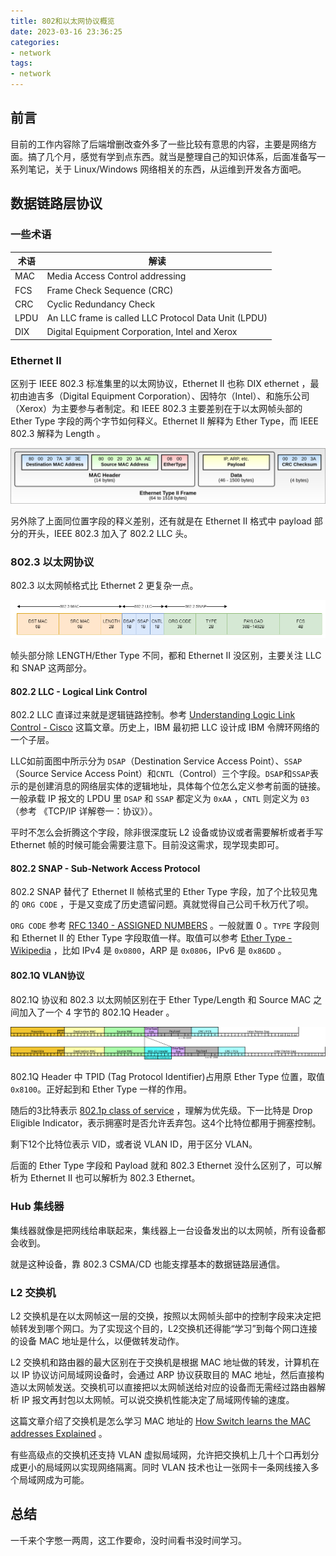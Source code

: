 ```yaml
---
title: 802和以太网协议概览
date: 2023-03-16 23:36:25
categories:
- network
tags:
- network 
---
```


## 前言

目前的工作内容除了后端增删改查外多了一些比较有意思的内容，主要是网络方面。搞了几个月，感觉有学到点东西。就当是整理自己的知识体系，后面准备写一系列笔记，关于 Linux/Windows 网络相关的东西，从运维到开发各方面吧。

## 数据链路层协议

### 一些术语

| 术语 | 解读                                                 |
| ---- | ---------------------------------------------------- |
| MAC  | Media Access Control addressing                      |
| FCS  | Frame Check Sequence (CRC)                           |
| CRC  | Cyclic Redundancy Check                              |
| LPDU | An LLC frame is called LLC Protocol Data Unit (LPDU) |
| DIX  | Digital Equipment Corporation, Intel and Xerox       |

### Ethernet II

区别于 IEEE 802.3 标准集里的以太网协议，Ethernet II 也称 DIX ethernet ，最初由迪吉多（Digital Equipment Corporation）、因特尔（Intel）、和施乐公司（Xerox）为主要参与者制定。和 IEEE 802.3 主要差别在于以太网帧头部的 Ether Type 字段的两个字节如何释义。Ethernet II 解释为 Ether Type，而 IEEE 802.3 解释为 Length 。

![Ethernet II Frame](2560px-Ethernet_Type_II_Frame_format.svg.png)

另外除了上面同位置字段的释义差别，还有就是在 Ethernet II 格式中 payload 部分的开头，IEEE 802.3 加入了 802.2 LLC 头。

### 802.3 以太网协议

802.3 以太网帧格式比 Ethernet 2 更复杂一点。

![802.3以太网帧格式](802.3%E4%BB%A5%E5%A4%AA%E7%BD%91%E5%B8%A7%E6%A0%BC%E5%BC%8F.drawio.png)

帧头部分除 LENGTH/Ether Type 不同，都和 Ethernet II 没区别，主要关注 LLC 和 SNAP 这两部分。

#### 802.2 LLC -  Logical Link Control

802.2 LLC 直译过来就是逻辑链路控制。参考 [Understanding Logic Link Control - Cisco](https://www.cisco.com/c/en/us/support/docs/ibm-technologies/logical-link-control-llc/12247-45.html) 这篇文章。历史上，IBM 最初把 LLC 设计成 IBM 令牌环网络的一个子层。

LLC如前面图中所示分为 `DSAP`（Destination Service Access Point）、`SSAP`（Source Service Access Point）和`CNTL`（Control）三个字段。`DSAP`和`SSAP`表示的是创建消息的网络层实体的逻辑地址，具体每个位怎么定义参考前面的链接。一般承载 IP 报文的 LPDU 里 `DSAP` 和 `SSAP` 都定义为 `0xAA` ，`CNTL` 则定义为 `03` （参考 《TCP/IP 详解卷一：协议》）。

平时不怎么会折腾这个字段，除非很深度玩 L2 设备或协议或者需要解析或者手写 Ethernet 帧的时候可能会需要注意下。目前没这需求，现学现卖即可。

#### 802.2 SNAP - Sub-Network Access Protocol

802.2 SNAP 替代了 Ethernet II 帧格式里的 Ether Type 字段，加了个比较见鬼的 `ORG CODE` ，于是又变成了历史遗留问题。真就觉得自己公司千秋万代了呗。

`ORG CODE` 参考 [RFC 1340 - ASSIGNED NUMBERS](https://www.rfc-editor.org/rfc/rfc1340) 。一般就置 0 。`TYPE` 字段则和 Ethernet II 的 Ether Type 字段取值一样。取值可以参考 [Ether Type - Wikipedia](https://en.wikipedia.org/wiki/EtherType) ，比如 IPv4 是 `0x0800`，ARP 是 `0x0806`，IPv6 是 `0x86DD` 。

#### 802.1Q VLAN协议

802.1Q 协议和 802.3 以太网帧区别在于 Ether Type/Length 和 Source MAC 之间加入了一个 4 字节的 802.1Q Header 。

![802.1Q Tagging](2560px-Ethernet_802.1Q_Insert.svg.png)

802.1Q Header 中 TPID (Tag Protocol Identifier)占用原 Ether Type 位置，取值 `0x8100`。正好起到和 Ether Type 一样的作用。

随后的3比特表示 [802.1p class of service](https://en.wikipedia.org/wiki/Class_of_service) ，理解为优先级。下一比特是 Drop Eligible Indicator，表示拥塞时是否允许丢弃包。这4个比特位都用于拥塞控制。

剩下12个比特位表示 VID，或者说 VLAN ID，用于区分 VLAN。

后面的 Ether Type 字段和 Payload 就和 802.3 Ethernet 没什么区别了，可以解析为 Ethernet II 也可以解析为 802.3 Ethernet。

### Hub 集线器

集线器就像是把网线给串联起来，集线器上一台设备发出的以太网帧，所有设备都会收到。

就是这种设备，靠 802.3 CSMA/CD 也能支撑基本的数据链路层通信。

### L2 交换机

L2 交换机是在以太网帧这一层的交换，按照以太网帧头部中的控制字段来决定把帧转发到哪个网口。为了实现这个目的，L2交换机还得能“学习”到每个网口连接的设备 MAC 地址是什么，以便做转发动作。

L2 交换机和路由器的最大区别在于交换机是根据 MAC 地址做的转发，计算机在以 IP 协议访问局域网设备时，会通过 ARP 协议获取目的 MAC 地址，然后直接构造以太网帧发送。交换机可以直接把以太网帧送给对应的设备而无需经过路由器解析 IP 报文再封包以太网帧。可以说交换机性能决定了局域网传输的速度。

这篇文章介绍了交换机是怎么学习 MAC 地址的 [How Switch learns the MAC addresses Explained](https://www.computernetworkingnotes.com/ccna-study-guide/how-switch-learns-the-mac-addresses-explained.html) 。

有些高级点的交换机还支持 VLAN 虚拟局域网，允许把交换机上几十个口再划分成更小的局域网以实现网络隔离。同时 VLAN 技术也让一张网卡一条网线接入多个局域网成为可能。

## 总结

一千来个字憋一两周，这工作要命，没时间看书没时间学习。